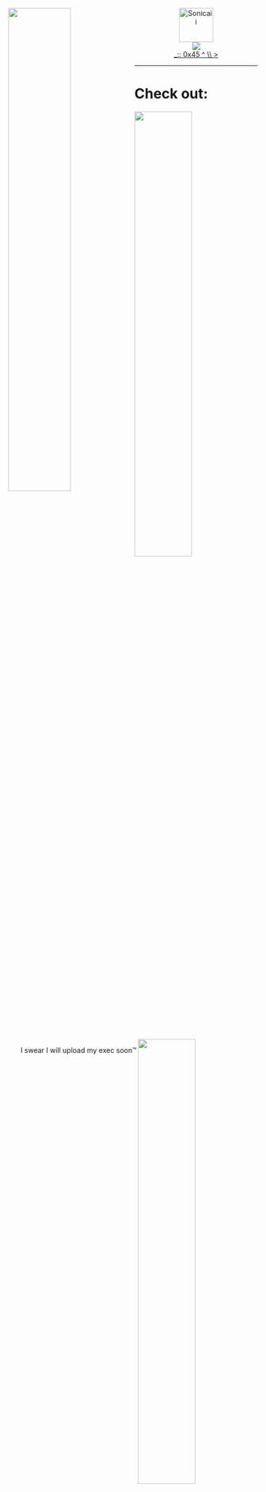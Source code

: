 [<img align="left" width="50%" src="https://github-readme-stats.vercel.app/api?username=Sonicaii&show_icons=true&theme=chartreuse-dark&include_all_commits=true&count_private=true" />](#)
<p align="center"><a href="#"><img height="69em" src="https://count.getloli.com/get/@:Sonicaii?theme=gelbooru" alt="Sonicaii" /><br /><img src="https://forthebadge.com/images/badges/compatibility-club-penguin.svg" /><br>_:: 0x45 ^ \\ ></a></p>

---
# Check out:
[<img align="center" width="48%" src="https://github-readme-stats.vercel.app/api/pin/?username=wally-pacmero&repo=Project-Gungame&theme=chartreuse-dark">](https://github.com/wally-pacmero/Project-Gungame)[<img align="right" width="48%" src="https://github-readme-stats.vercel.app/api/pin/?username=Sonicaii&repo=y3&theme=chartreuse-dark" />](https://github.com/Sonicaii/y3)
<p align="right">I swear I will upload my exec soon™</p>




|[With Sublime Text](https://www.sublimetext.com/), [PyCharm](https://www.jetbrains.com/pycharm/), [IntelliJ IDEA](https://www.jetbrains.com/idea/)|Design Tools|More links|
|:-:|:-:|:-:|
|**Python**, JavaScript, HTML, CSS, PHP<br />*And a touch of C++ and Java*|[![Adobe Illustrator](https://badges.aleen42.com/src/illustrator.svg)](https://www.adobe.com/products/illustrator.html) [![Adobe Photoshop](https://badges.aleen42.com/src/photoshop.svg)](https://www.adobe.com/products/photoshop.html) [![Adobe Premiere Pro](https://badges.aleen42.com/src/premiere.svg)](https://www.adobe.com/products/premiere.html)<br />[FL Studio 20](https://www.image-line.com/), [FireAlpaca](https://firealpaca.com/)|[![youtube](https://badges.aleen42.com/src/youtube.svg)](https://www.youtube.com/channel/UC158Eus6w90B6clNbUBNPZA) [![soundcloud](https://badges.aleen42.com/src/soundcloud.svg)](https://soundcloud.com/user-457225794) [![spotify](https://badges.aleen42.com/src/spotify.svg)](https://open.spotify.com/user/sonicaii)|
<br>


[![newline](https://upload.wikimedia.org/wikipedia/commons/f/f8/OOjs_UI_icon_newline-ltr-invert.svg)](https://raw.githubusercontent.com/Sonicaii/Sonicaii/master/README.md)

